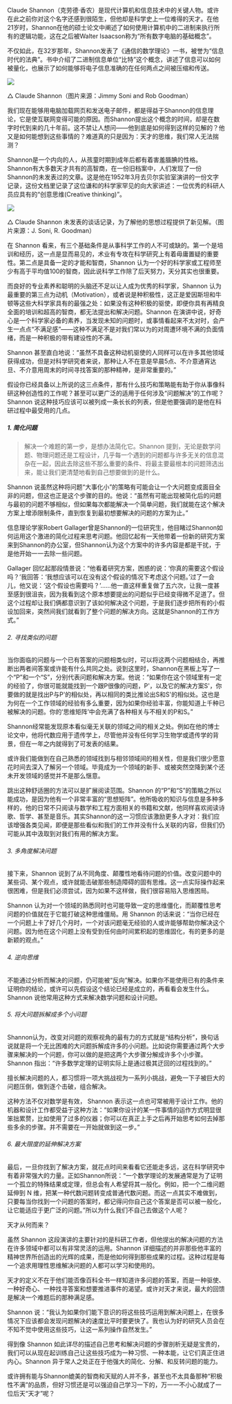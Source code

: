 Claude Shannon（克劳德·香农）是现代计算机和信息技术中的关键人物。或许在此之前你对这个名字还感到很陌生，但他却是科学史上一位难得的天才。在他21岁时，Shannon在他的硕士论文中阐述了如何使用计算机中的二进制来执行所有的逻辑功能，这在之后被Walter Isaacson称为“所有数字电脑的基础概念”。

不仅如此，在32岁那年，Shannon发表了《通信的数学理论》一书，被誉为“信息时代的法典”。书中介绍了二进制信息单位“比特”这个概念，讲述了信息可以如何被量化，也展示了如何能够将电子信息准确的在任何两点之间被压缩和传送。

![](http://p1.pstatp.com/large/31d300017094006329de)

△ Claude Shannon（图片来源：Jimmy Soni and Rob Goodman）

我们现在能够用电脑加载网页和发送电子邮件，都是得益于Shannon的信息理论，它是使互联网变得可能的原因。而Shannon提出这个概念的时间，却是在数字时代到来的几十年前。这不禁让人想问——他到底是如何得到这样的见解的？他又是如何能想到这些事情的？难道真的只是因为：天才的思维，我们常人无法揣测？

Shannon是一个内向的人，从孩童时期到成年后都有着害羞腼腆的性格。Shannon有大多数天才共有的高智商，在一份旧档案中，人们发现了一份Shannon的未发表过的文章。这是他在1952年3月去贝尔实验室演讲的一份文字记录，这份文档里记录了这位谦和的科学家罕见的向大家讲述：一位优秀的科研人员应具有的“创意思维(Creative thinking)”。

![](http://p1.pstatp.com/large/31db0002d18d8fe221a0)

△ Claude Shannon 未发表的谈话记录，为了解他的思想过程提供了新见解。（图片来源：J. Soni, R. Goodman）

在 Shannon 看来，有三个基础条件是从事科学工作的人不可或缺的。第一个是培训和经历，这一点是显而易见的，术业有专攻在科学研究上有着毋庸置疑的重要性。第二点是具备一定的才能和智商，Shannon 认为一个好的科学家或工程师至少有高于平均值100的智商，因此说科学工作除了后天努力，天分其实也很重要。

而良好的专业素养和聪明的头脑还不足以让人成为优秀的科学家，Shannon 认为最重要的第三点为动机（Motivation），或者说是种积极性，这正是爱因斯坦和牛顿等这些大科学家具有的最强之处：如果没有这种积极的驱使，即便你具有再精良全面的培训和超高的智商，都无法提出和解决问题。Shannon 在演讲中说，好奇心是一个科学家必备的素养，当发现未知的问题时，或事情看起来不太对时，会产生一点点“不满足感”——这种不满足不是对我们常以为的对周遭环境不满的负面情绪，而是一种积极的带有建设性的不满。

Shannon 甚至直白地说：“虽然不具备这种动机驱使的人同样可以在许多其他领域获得成功，但是对科学研究者来说，那种让人不在意是早晨5点、不介意通宵达旦、不介意用周末的时间寻找答案的那种精神，是非常重要的。”

假设你已经具备以上所说的这三点条件，那有什么技巧和策略能有助于你从事像科研这种创造性的工作呢？甚至可以更广泛的适用于任何涉及“问题解决”的工作呢？Shannon 说这种技巧应该可以被列成一条长长的列表，但是他要强调的是他在科研过程中最受用的几点。

##### 1. 简化问题

> 解决一个难题的第一步，是想办法简化它。Shannon 提到，无论是数学问题、物理问题还是工程设计，几乎每一个遇到的问题都与许多无关的信息混杂在一起，因此去除这些不那么重要的条件、将最主要最根本的问题筛选出来，能让我们更清楚地看到自己想要做到的是什么。

Shannon 说虽然这种将问题“大事化小”的策略有可能会让一个大问题变成面目全非的问题，但这也正是这个步骤的目的。他说：“虽然有可能出现被简化后的问题与最初的问题不够相似，但如果每次都能解决一个简单问题，我们就能在这个解决方案上增添限制条件，直到恢复到最初想要解决的问题的方案为止。”

信息理论学家Robert Gallager曾是Shannon的一位研究生，他目睹过Shannon如何运用这个激进的简化过程来思考问题。他回忆起有一天他带着一份新的研究方案来到Shannon的办公室，但Shannon认为这个方案中的许多内容是都是干扰，于是他开始一一去除一些问题。

Gallager 回忆起那段情景说：“他看着研究方案，困惑的说：‘你真的需要这个假设吗？’我回答：‘我想应该可以在没有这个假设的情况下考虑这个问题。’过了一会儿，他又说：‘这个假设也需要吗？’......他一直这样重复做了五六次，让我一度甚至感到很沮丧，因为我看到这个原本想要提出的问题似乎已经变得微不足道了。但这个过程却让我们俩都意识到了该如何解决这个问题，于是我们逐步把所有的小假设加回来，突然间我们就看到了整个问题的解决方向。这就是Shannon的工作方式。”

###### 2. 寻找类似的问题

当你面临的问题与一个已有答案的问题相类似时，可以将这两个问题相结合，再推断出两者间答案或许能有什么共同之处。说到这里时，Shannon在黑板上写了一个“P”和一个“S”，分别代表问题和解决方案。他说：“如果你在这个领域里有一定的经验了，你很可能就能找到一个跟P很像的问题，P'，以及它的解决方案S'，你要做的就是找出P与P'的相似处，再以相同的类比推论出S和S'的相似处。这也是为何在一个工作领域的经验有多么重要，因为如果你经验丰富，你能知道上千种已被解决的问题。你的‘思维矩阵’中会充满了各种相关与不相关的P和S。”

Shannon经常能发现原本看似毫无关联的领域之间的相关之处。例如在他的博士论文中，他将代数应用于遗传学上，尽管他并没有任何学习生物学或遗传学的背景，但在一年之内就得到了可发表的结果。

或许我们能做到在自己熟悉的领域找到与相邻领域间的相关性，但是我们很少愿意花时间去深入了解另一个领域。毕竟成为一个领域的新手、或被突然空降到某个还未开发领域的感觉并不是那么惬意。

跳出这种舒适圈的方法可以是扩展阅读范围。Shannon 的“P”和“S”的策略之所以能成功，是因为他有一个非常丰富的“思想矩阵”。他所吸收的知识与信息是多种多样的，他的日常不只阅读与数学和工程方面相关的书籍和文献，他同样喜欢阅读诗歌、哲学、甚至是音乐。其实Shannon的这一习惯应该激励更多人才对：我们应该增强各类见闻，即便是那些看似和我们的工作并没有什么关联的内容，但我们仍可能从其中汲取到对我们有用的解决方案。

###### 3. 多角度解决问题

接下来，Shannon 说到了从不同角度、颠覆性地看待问题的价值。改变问题中的某些词、某个观点，或许就能击破那些制造障碍的固有思维。这一点实际操作起来很困难，但是我们必须尝试，因为如果不这样做，我们很容易陷入思维困局。

Shannon 认为对一个领域的熟悉同时也可能导致一定的思维僵化，而颠覆性思考问题的价值就在于它能打破这种思维僵局。用 Shannon 的话来说：“当你已经在一个问题上卡了好几个月时，一个对该问题毫无经验的人或许能够帮助你解决这个问题。因为他在这个问题上没有受到任何由时间累积起的思维固化，有的更多的是新颖的观点。”

###### 4. 逆向思维

不能通过分析而解决的问题，仍可能被“反向”解决。如果你不能使用已有的条件来证明你的结论，或许可以先假设这个结论已经是成立的，再看看会发生什么。Shannon 说他常用这种方式来解决数学问题和设计问题。

###### 5. 将大问题拆解成多个小问题

Shannon认为，改变对问题的观察视角的最有力的方式就是“结构分析”，换句话说就是将一个无比困难的大问题拆解成许多的小问题。比如说你需要通过两个大步骤来解决的一个问题，你可以做的是把这两个大步骤分解成许多个小步骤。Shannon 指出：“许多数学定理的证明实际上是通过极其迂回的过程找到的。”

擅长解决问题的人，都习惯将一项大挑战视为一系列小挑战，避免一下子被巨大的问题压倒，做到逐个击破，组合解决。

这种方法不仅对数学是有效， Shannon 表示这一点也可常被用于设计工作。他的机器和设计工作都受益于这种方法：“如果你设计的某一件事情的运作方式明显很笨拙累赘，比如使用了过多的仪器；你可以在真正上手之后再开始思考如何去掉那些多余的步骤。并不需要在一开始就做到这一步。”

###### 6. 最大限度的延伸解决方案

最后，一旦你找到了解决方案，就花点时间来看看它还能走多远，这在科学研究中有着非常强大的力量。正如Shannon所说：“一个数学理论的发展通常是为了证明一个孤立的特殊结果或定理，但总会有人希望将其一般化。例如，把一个二维问题延伸到 N 维，把某一种代数问题转变成普通代数问题。而这一点其实不难做到，只要每当你找到一个问题的答案时，都记得问你自己这个答案是否可以被一般化，让它能适应于更广泛的问题。”所以为什么我们不自己去做这个人呢？

天才从何而来？

虽然 Shannon 这段演讲的主要针对的是科研工作者，但他提出的解决问题的方法在许多领域中都可以有非常灵活的运用。Shannon 详细描述的并非那些他丰富的精神世界所创造出的光辉的成果，而是他如何得到那些成果的过程。这种过程是每一个追求用理性思维解决问题的人都可以学习和使用的。

天才的定义不在于他们能否像百科全书一样知道许多问题的答案，而是一种驱使、一种好奇心、一种找寻答案和想要推进事件的渴望。或许对天才来说，最大的回馈是解决一个难题后的那种满足感。

Shannon 说：“我认为如果你们能下意识的将这些技巧运用到解决问题上，在很多情况下应该都会发现问题解决的速度比平时要更快了。我也认为好的研究人员会在不知不觉中使用这些技巧，让这一系列操作自然发生。”

得到像 Shannon 如此详尽的描述自己思考和解决问题的步骤剖析无疑是宝贵的，我们可以从现在起训练自己让这些技巧成为一种习惯、一种本能，让它们真正住进内心。Shannon 异于常人之处正在于他强大的简化、分解、和反转问题的能力。

或许拥有能与Shannon媲美的智商和天赋的人并不多，甚至也不太具备那种“积极性不满”的品质，但好习惯还是可以强迫自己学习一下的，万一一不小心就成了一位后天“天才”呢？
